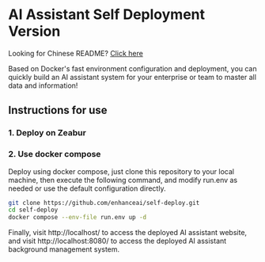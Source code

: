# AI Assistant Self Deployment Version

Looking for Chinese README? [Click here](./README.md)

Based on Docker's fast environment configuration and deployment, you can quickly build an AI assistant system for your enterprise or team to master all data and information!

## Instructions for use

### 1. Deploy on Zeabur


### 2. Use docker compose

Deploy using docker compose, just clone this repository to your local machine, then execute the following command, and modify run.env as needed or use the default configuration directly.

```bash
git clone https://github.com/enhanceai/self-deploy.git
cd self-deploy
docker compose --env-file run.env up -d
```

Finally, visit http://localhost/ to access the deployed AI assistant website, and visit http://localhost:8080/ to access the deployed AI assistant background management system.
